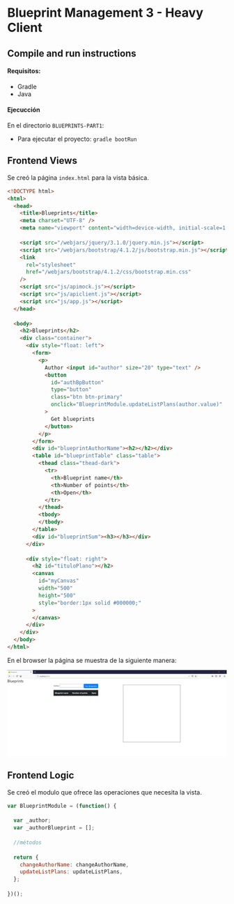 # Blueprint Management 3 - Heavy Client

## Compile and run instructions

#### Requisitos:
  * Gradle
  * Java
 
#### Ejecucción
En el directorio `BLUEPRINTS-PART1`:
* Para ejecutar el proyecto: `gradle bootRun`


## Frontend Views
Se creó la página `index.html` para la vista básica.
```html
<!DOCTYPE html>
<html>
  <head>
    <title>Blueprints</title>
    <meta charset="UTF-8" />
    <meta name="viewport" content="width=device-width, initial-scale=1.0" />

    <script src="/webjars/jquery/3.1.0/jquery.min.js"></script>
    <script src="/webjars/bootstrap/4.1.2/js/bootstrap.min.js"></script>
    <link
      rel="stylesheet"
      href="/webjars/bootstrap/4.1.2/css/bootstrap.min.css"
    />
    <script src="js/apimock.js"></script>
    <script src="js/apiclient.js"></script>
    <script src="js/app.js"></script>
  </head>

  <body>
    <h2>Blueprints</h2>
    <div class="container">
      <div style="float: left">
        <form>
          <p>
            Author <input id="author" size="20" type="text" />
            <button
              id="authBpButton"
              type="button"
              class="btn btn-primary"
              onclick="BlueprintModule.updateListPlans(author.value)"
            >
              Get blueprints
            </button>
          </p>
        </form>
        <div id="blueprintAuthorName"><h2></h2></div>
        <table id="blueprintTable" class="table">
          <thead class="thead-dark">
            <tr>
              <th>Blueprint name</th>
              <th>Number of points</th>
              <th>Open</th>
            </tr>
          </thead>
          <tbody>
          </tbody>
        </table>
        <div id="blueprintSum"><h3></h3></div>
      </div>

      <div style="float: right">
        <h2 id="tituloPlano"></h2>
        <canvas
          id="myCanvas"
          width="500"
          height="500"
          style="border:1px solid #000000;"
        >
        </canvas>
      </div>
    </div>
  </body>
</html>
```

En el browser la página se muestra de la siguiente manera:

![](img/index_view.PNG)

## Frontend Logic
Se creó el modulo que ofrece las operaciones que necesita la vista.
```javascript
var BlueprintModule = (function() {

  var _author;
  var _authorBlueprint = [];

  //métodos
  
  return {
    changeAuthorName: changeAuthorName,
    updateListPlans: updateListPlans,
  };
  
})();
```
